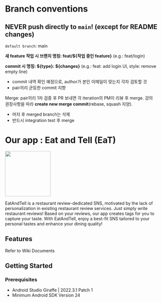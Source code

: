 # Branch conventions

## NEVER push directly to `main`! (except for README changes)

`default branch`: main

**새 feature 작업 시 브랜치 명칭: feat/${작업 중인 feature}** (e.g.: feat/login)

**commit 시 명칭: ${type}: ${changes}** (e.g.: feat: add login UI, style: remove empty line)
- commit 내역 확인 예정으로, author가 본인 이메일이 맞는지 각자 검토할 것
- pair끼리 균등한 commit 지향

Merge: pair끼리 1차 검증 후 PR 보내면 각 iteration의 PM이 리뷰 후 merge. 강의 권장사항을 따라 **create new merge commit**(rebase, squash 지양).
- 머지 후 merged branch는 삭제
- 반드시 integration test 후 merge


# Our app : Eat and Tell (EaT)

<img src="https://github.com/snuhcs-course/swpp-2023-project-team-15/assets/106653382/d84fddd3-65a6-4ddb-99ab-f0d6f9452691" width="150" height="150"/>


EatAndTell is a restaurant review-dedicated SNS, motivated by the lack of personalization in existing restaurant review services. Just simply write restaurant reviews! Based on your reviews, our app creates tags for you to capture your taste. 
With EatAndTell, enjoy a best-fit SNS tailored to your personal tastes and enhance your dining quality!



## Features

Refer to Wiki Documents


## Getting Started

### Prerequisites

- Android Studio Giraffe | 2022.3.1 Patch 1
- Minimum Android SDK Version 24

